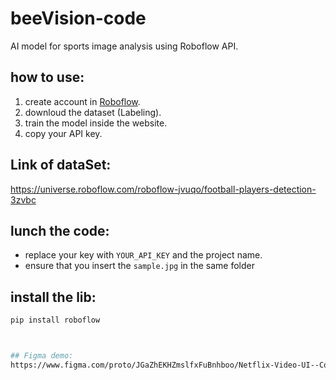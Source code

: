 # beeVision-code
AI model for sports image analysis using Roboflow API.

## how to use:

1. create account in [Roboflow](https://roboflow.com).
2. downloud the dataset (Labeling).
3. train the model inside the website.
4. copy your API key.

## Link of dataSet:
https://universe.roboflow.com/roboflow-jvuqo/football-players-detection-3zvbc

## lunch the code:

- replace your key with `YOUR_API_KEY` and the project name.
- ensure that you insert the `sample.jpg` in the same folder

## install the lib:

```bash
pip install roboflow



## Figma demo:
https://www.figma.com/proto/JGaZhEKHZmslfxFuBnhboo/Netflix-Video-UI--Community-?node-id=102-330&t=LdWupBdCccbkSnAw-1&scaling=scale-down&content-scaling=fixed&page-id=0%3A1&starting-point-node-id=102%3A330&show-proto-sidebar=1

